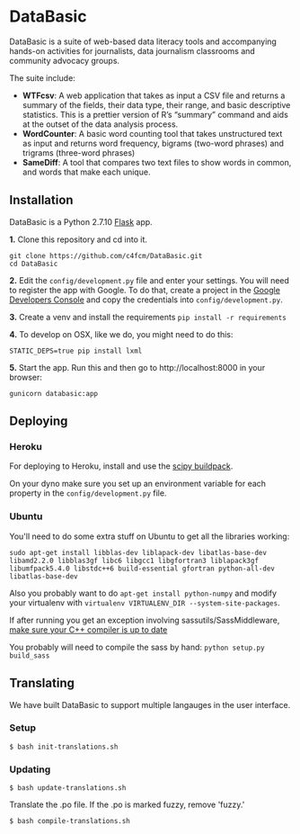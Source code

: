 DataBasic
=========

DataBasic is a suite of web-based data literacy tools and accompanying hands-on activities for journalists, data journalism classrooms and community advocacy groups.

The suite include:

* **WTFcsv**: A web application that takes as input a CSV file and returns a summary of the fields, their data type, their range, and basic descriptive statistics. This is a prettier version of R’s “summary” command and aids at the outset of the data analysis process.
* **WordCounter**: A basic word counting tool that takes unstructured text as input and returns word frequency, bigrams (two-word phrases) and trigrams (three-word phrases)
* **SameDiff**: A tool that compares two text files to show words in common, and words that make each unique.

Installation
------------

DataBasic is a Python 2.7.10 [Flask](https://github.com/mitsuhiko/flask) app.

**1.** Clone this repository and cd into it.
```
git clone https://github.com/c4fcm/DataBasic.git
cd DataBasic
```

**2.** Edit the `config/development.py` file and enter your settings. You will need to register the app with Google. To do that, create a project in the [Google Developers Console](https://console.developers.google.com/project/_/apiui/credential) and copy the credentials into `config/development.py`.

**3.** Create a venv and install the requirements `pip install -r requirements`

**4.** 
To develop on OSX, like we do, you might need to do this:
```
STATIC_DEPS=true pip install lxml
```

**5.** Start the app. Run this and then go to http://localhost:8000 in your browser:
```
gunicorn databasic:app
```

Deploying
---------

### Heroku

For deploying to Heroku, install and use the [scipy buildpack](https://github.com/thenovices/heroku-buildpack-scipy).

On your dyno make sure you set up an environment variable for each property in the `config/development.py` file.

### Ubuntu

You'll need to do some extra stuff on Ubuntu to get all the libraries working:

```
sudo apt-get install libblas-dev liblapack-dev libatlas-base-dev libamd2.2.0 libblas3gf libc6 libgcc1 libgfortran3 liblapack3gf libumfpack5.4.0 libstdc++6 build-essential gfortran python-all-dev libatlas-base-dev
```

Also you probably want to do `apt-get install python-numpy` and modify your virtualenv with `virtualenv VIRTUALENV_DIR --system-site-packages`.

If after running you get an exception involving sassutils/SassMiddleware, [make sure your C++ compiler is up to date](https://github.com/sass/libsass#readme)

You probably will need to compile the sass by hand: `python setup.py build_sass`

Translating
-----------

We have built DataBasic to support multiple langauges in the user interface.

### Setup
```
$ bash init-translations.sh
```

### Updating
```
$ bash update-translations.sh
```
Translate the .po file. If the .po is marked fuzzy, remove 'fuzzy.'
```
$ bash compile-translations.sh
```
